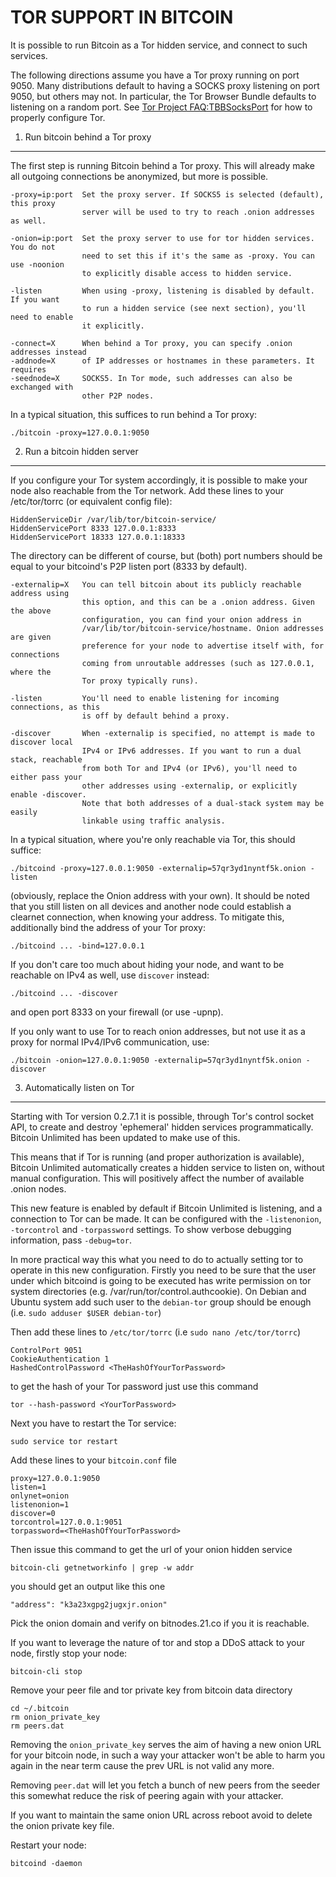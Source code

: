 TOR SUPPORT IN BITCOIN
======================

It is possible to run Bitcoin as a Tor hidden service, and connect to such services.

The following directions assume you have a Tor proxy running on port 9050. Many distributions default to having a SOCKS proxy listening on port 9050, but others may not. In particular, the Tor Browser Bundle defaults to listening on a random port. See [Tor Project FAQ:TBBSocksPort](https://www.torproject.org/docs/faq.html.en#TBBSocksPort) for how to properly
configure Tor.


1. Run bitcoin behind a Tor proxy
---------------------------------

The first step is running Bitcoin behind a Tor proxy. This will already make all
outgoing connections be anonymized, but more is possible.

	-proxy=ip:port  Set the proxy server. If SOCKS5 is selected (default), this proxy
	                server will be used to try to reach .onion addresses as well.

	-onion=ip:port  Set the proxy server to use for tor hidden services. You do not
	                need to set this if it's the same as -proxy. You can use -noonion
	                to explicitly disable access to hidden service.

	-listen         When using -proxy, listening is disabled by default. If you want
	                to run a hidden service (see next section), you'll need to enable
	                it explicitly.

	-connect=X      When behind a Tor proxy, you can specify .onion addresses instead
	-addnode=X      of IP addresses or hostnames in these parameters. It requires
	-seednode=X     SOCKS5. In Tor mode, such addresses can also be exchanged with
	                other P2P nodes.

In a typical situation, this suffices to run behind a Tor proxy:

	./bitcoin -proxy=127.0.0.1:9050


2. Run a bitcoin hidden server
------------------------------

If you configure your Tor system accordingly, it is possible to make your node also
reachable from the Tor network. Add these lines to your /etc/tor/torrc (or equivalent
config file):

	HiddenServiceDir /var/lib/tor/bitcoin-service/
	HiddenServicePort 8333 127.0.0.1:8333
	HiddenServicePort 18333 127.0.0.1:18333

The directory can be different of course, but (both) port numbers should be equal to
your bitcoind's P2P listen port (8333 by default).

	-externalip=X   You can tell bitcoin about its publicly reachable address using
	                this option, and this can be a .onion address. Given the above
	                configuration, you can find your onion address in
	                /var/lib/tor/bitcoin-service/hostname. Onion addresses are given
	                preference for your node to advertise itself with, for connections
	                coming from unroutable addresses (such as 127.0.0.1, where the
	                Tor proxy typically runs).

	-listen         You'll need to enable listening for incoming connections, as this
	                is off by default behind a proxy.

	-discover       When -externalip is specified, no attempt is made to discover local
	                IPv4 or IPv6 addresses. If you want to run a dual stack, reachable
	                from both Tor and IPv4 (or IPv6), you'll need to either pass your
	                other addresses using -externalip, or explicitly enable -discover.
	                Note that both addresses of a dual-stack system may be easily
	                linkable using traffic analysis.

In a typical situation, where you're only reachable via Tor, this should suffice:

	./bitcoind -proxy=127.0.0.1:9050 -externalip=57qr3yd1nyntf5k.onion -listen

(obviously, replace the Onion address with your own). It should be noted that you still
listen on all devices and another node could establish a clearnet connection, when knowing
your address. To mitigate this, additionally bind the address of your Tor proxy:

	./bitcoind ... -bind=127.0.0.1

If you don't care too much about hiding your node, and want to be reachable on IPv4
as well, use `discover` instead:

	./bitcoind ... -discover

and open port 8333 on your firewall (or use -upnp).

If you only want to use Tor to reach onion addresses, but not use it as a proxy
for normal IPv4/IPv6 communication, use:

	./bitcoin -onion=127.0.0.1:9050 -externalip=57qr3yd1nyntf5k.onion -discover

3. Automatically listen on Tor
--------------------------------

Starting with Tor version 0.2.7.1 it is possible, through Tor's control socket
API, to create and destroy 'ephemeral' hidden services programmatically.
Bitcoin Unlimited has been updated to make use of this.

This means that if Tor is running (and proper authorization is available),
Bitcoin Unlimited automatically creates a hidden service to listen on, without
manual configuration. This will positively affect the number of available
.onion nodes.

This new feature is enabled by default if Bitcoin Unlimited is listening, and
a connection to Tor can be made. It can be configured with the `-listenonion`,
`-torcontrol` and `-torpassword` settings. To show verbose debugging
information, pass `-debug=tor`.

In more practical way this what you need to do to actually setting tor to operate
in this new configuration. Firstly you need to be sure that the user under which
bitcoind is going to be executed has write permission on tor system directories
(e.g. /var/run/tor/control.authcookie). On Debian and Ubuntu system add such user
to the `debian-tor` group should be enough (i.e. `sudo adduser $USER debian-tor`)

Then add these lines to `/etc/tor/torrc` (i.e `sudo nano /etc/tor/torrc`)

	ControlPort 9051
	CookieAuthentication 1
	HashedControlPassword <TheHashOfYourTorPassword>

to get the hash of your Tor password just use this command

	tor --hash-password <YourTorPassword>

Next you have to restart the Tor service:

	sudo service tor restart

Add these lines to your `bitcoin.conf` file

	proxy=127.0.0.1:9050
	listen=1
	onlynet=onion
	listenonion=1
	discover=0
	torcontrol=127.0.0.1:9051
	torpassword=<TheHashOfYourTorPassword>

Then issue this command to get the url of your onion hidden service

	bitcoin-cli getnetworkinfo | grep -w addr

you should get an output like this one

	"address": "k3a23xgpg2jugxjr.onion"

Pick the onion domain and verify on bitnodes.21.co if you it is
reachable.

If you want to leverage the nature of tor and stop a DDoS attack to your
node, firstly stop your node:

	bitcoin-cli stop

Remove your peer file and tor private key from bitcoin data directory

	cd ~/.bitcoin
	rm onion_private_key
	rm peers.dat

Removing the `onion_private_key` serves the aim of having a new onion URL for
your bitcoin node, in such a way your attacker won't be able to harm you
again in the near term cause the prev URL is not valid any more.

Removing `peer.dat` will let you fetch a bunch of new peers from the seeder
this somewhat reduce the risk of peering again with your attacker.

If you want to maintain the same onion URL across reboot avoid to delete
the onion private key file.

Restart your node:

	bitcoind -daemon
